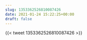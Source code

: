 ```yaml
---
slug: 1353362526810087426
date: 2021-01-24 15:22:25+00:00
draft: false
---
```


{{< tweet 1353362526810087426 >}}
